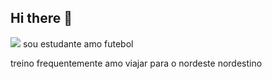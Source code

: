 ## Hi there 👋
![](https://images.app.goo.gl/rEVjSMdrXYSFCJeSA) 
sou estudante 
amo futebol

treino frequentemente
amo viajar para o nordeste
nordestino
